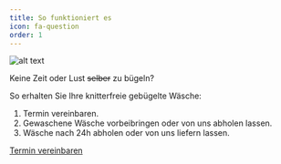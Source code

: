 ```yaml
---
title: So funktioniert es
icon: fa-question
order: 1
---
```


![alt text](https://buegeln.services/assets/images/buegelservice.jpg "Bügelservice St.Gallen")

Keine Zeit oder Lust <s>selber</s> zu bügeln?  

So erhalten Sie Ihre knitterfreie gebügelte Wäsche:
1. Termin vereinbaren.
2. Gewaschene Wäsche vorbeibringen oder von uns abholen lassen.
3. Wäsche nach 24h abholen oder von uns liefern lassen.


<a href="#kontakt" class="button scrolly">Termin vereinbaren</a>


